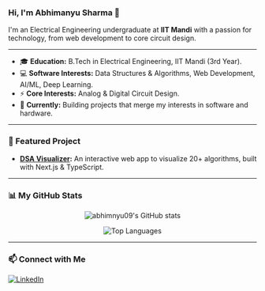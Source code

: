 ### Hi, I'm Abhimanyu Sharma 👋

I'm an Electrical Engineering undergraduate at **IIT Mandi** with a passion for technology, from web development to core circuit design.

---
-   🎓 **Education:** B.Tech in Electrical Engineering, IIT Mandi (3rd Year).
-   💻 **Software Interests:** Data Structures & Algorithms, Web Development, AI/ML, Deep Learning.
-   ⚡ **Core Interests:** Analog & Digital Circuit Design.
-   🌱 **Currently:** Building projects that merge my interests in software and hardware.

---
### 📌 Featured Project

-   **[DSA Visualizer](https://dsa-visualiser-psi.vercel.app/):** An interactive web app to visualize 20+ algorithms, built with Next.js & TypeScript.

---
### 📊 My GitHub Stats
<p align="center">
  <img src="https://github-readme-stats.vercel.app/api?username=abhimnyu09&show_icons=true&theme=radical&rank_icon=github&cache_seconds=60" alt="abhimnyu09's GitHub stats" />
</p>
<p align="center">
  <img src="https://github-readme-stats.vercel.app/api/top-langs/?username=abhimnyu09&layout=compact&theme=radical&cache_seconds=60" alt="Top Languages" />
</p>

---
### 📫 Connect with Me
<p align="left">
  <a href="https://www.linkedin.com/in/abhimanyu-sharma-2b2130292" target="_blank">
    <img src="https://img.shields.io/badge/LinkedIn-0077B5?style=for-the-badge&logo=linkedin&logoColor=white" alt="LinkedIn"/>
  </a>
</p>
